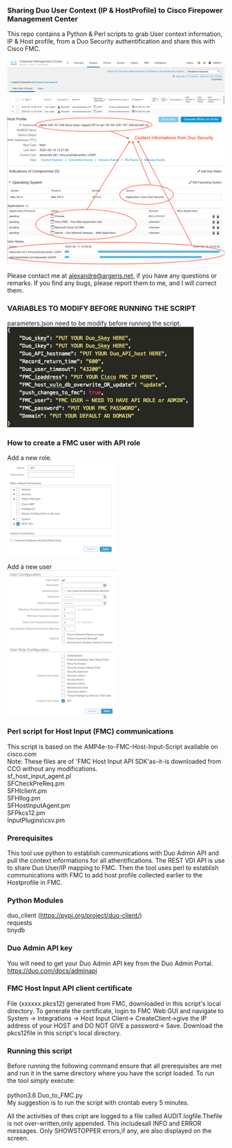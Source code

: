 ### Sharing Duo User Context (IP & HostProfile) to Cisco Firepower Management Center
  
This repo contains a Python & Perl scripts to grab User context information, IP & Host profile, from a Duo Security authentification and share this with Cisco FMC.

![image](./fmc_user_activity.png)
<br/>
![image](./fmc_host_profile.png)

Please contact me at alexandre@argeris.net, if you have any questions or remarks. If you find any bugs, please report them to me, and I will correct them. 
  
### VARIABLES TO MODIFY BEFORE RUNNING THE SCRIPT 
parameters.json need to be modify before running the script. <br/>
![image](./parameters.png)

### How to create a FMC user with API role
Add a new role. <br/>
![image](./fmc_api_role.png)

Add a new user <br/>
![image](./fmc_api_user.png)


### Perl script for Host Input (FMC) communications
This script is based on the AMP4e-to-FMC-Host-Input-Script available on cisco.com <br/>
Note: These files are of 'FMC Host Input API SDK'as-it-is downloaded from CCO without any modifications. <br/>
sf_host_input_agent.pl <br/>
SFCheckPreReq.pm <br/>
SFHIclient.pm <br/>
SFHIlog.pm <br/>
SFHostInputAgent.pm <br/>
SFPkcs12.pm <br/>
InputPlugins\csv.pm <br/>

### Prerequisites
This tool use python to establish communications with Duo Admin API and pull the context informations for all athentifications. The REST VDI API is use to share Duo User/IP mapping to FMC.
Then the tool uses perl to establish communications with FMC to add host profile collected earlier to the Hostprofile in FMC.

### Python Modules
duo_client (https://pypi.org/project/duo-client/)<br/>
requests <br/>
tinydb <br/>

### Duo Admin API key
You will need to get your Duo Admin API key from the Duo Admin Portal.
https://duo.com/docs/adminapi

### FMC Host Input API client certificate
File (xxxxxx.pkcs12) generated from FMC, downloaded in this script's local directory.
To generate the certificate, login to FMC Web GUI and navigate to System -> Integrations -> Host Input Client-> CreateClient->give the IP address of your HOST and DO NOT GIVE a password-> Save. Download the pkcs12file in this script's local directory.


### Running this script
Before running the following command ensure that all prerequisites are met and run it in the same directory where you have the script loaded.
To run the tool simply execute: <br/>
<br/>
python3.6 Duo_to_FMC.py <br/>
My suggestion is to run the script with crontab every 5 minutes. <br/>

All the activities of thes cript are logged to a file called AUDIT.logfile.Thefile is not over-written,only appended. This includesall INFO and ERROR messages. Only SHOWSTOPPER errors,if any, are also displayed on the screen.
